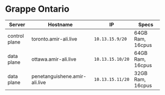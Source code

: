 # Grappe Ontario

| Server   | Hostname                |  IP               | Specs                 |
|---------------|-------------------------|-------------------|-----------------------|
| control plane | toronto.amir-ali.live   | `10.13.15.9/20` | 64GB Ram,      16cpus |
| data plane    | ottawa.amir-ali.live          | `10.13.15.10/20` | 64GB Ram,      16cpus |
| data plane    | penetanguishene.amir-ali.live | `10.13.15.11/20` | 32GB Ram,      16cpus |



